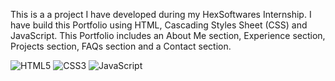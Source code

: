 This is a a project I have developed during my HexSoftwares Internship. I have build this Portfolio using HTML, Cascading Styles Sheet (CSS) and JavaScript.
This Portfolio includes an About Me section, Experience section, Projects section, FAQs section and a Contact section.  

![HTML5](https://img.shields.io/badge/html5-%23E34F26.svg?style=for-the-badge&logo=html5&logoColor=white)
![CSS3](https://img.shields.io/badge/css3-%231572B6.svg?style=for-the-badge&logo=css3&logoColor=white) 
![JavaScript](https://img.shields.io/badge/javascript-%23323330.svg?style=for-the-badge&logo=javascript&logoColor=%23F7DF1E) 
